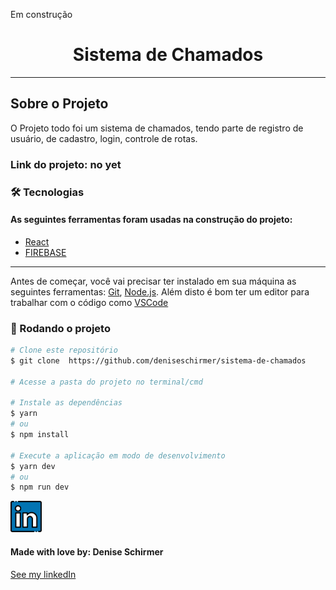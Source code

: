 Em construção

<h1 style="text-align: center; font-weight: bold;">Sistema de Chamados</h1>

<!-- ## Demo 📸

<div align="center" >
   <img src="./github/" alt="demo-mobile" height="425">
</div> -->
 ---

## Sobre o Projeto
O Projeto todo foi um sistema de chamados, tendo parte de registro de usuário, de cadastro, login, controle de rotas.

### Link do projeto: no yet

### 🛠 Tecnologias
#### As seguintes ferramentas foram usadas na construção do projeto:

- [React](https://pt-br.reactjs.org/)
- [FIREBASE](https://firebase.google.com/?hl=pt)


--- 
Antes de começar, você vai precisar ter instalado em sua máquina as seguintes ferramentas:
[Git](https://git-scm.com), [Node.js](https://nodejs.org/en/).
Além disto é bom ter um editor para trabalhar com o código como [VSCode](https://code.visualstudio.com/)

### 🎲 Rodando o projeto

```bash
# Clone este repositório
$ git clone  https://github.com/deniseschirmer/sistema-de-chamados

# Acesse a pasta do projeto no terminal/cmd

# Instale as dependências
$ yarn
# ou
$ npm install

# Execute a aplicação em modo de desenvolvimento
$ yarn dev
# ou
$ npm run dev

```



<a href="https://raw.githubusercontent.com/ARTHURPC03/Proffy-FullStack/master/github/linkedin.png">
<img src="https://raw.githubusercontent.com/ARTHURPC03/Proffy-FullStack/master/github/linkedin.png" alt="linkedin" height="50"></a>
<br />

#### Made with love by: Denise Schirmer
[See my linkedIn](https://www.linkedin.com/in/denise-s-lima-schirmer-9702661ba/)